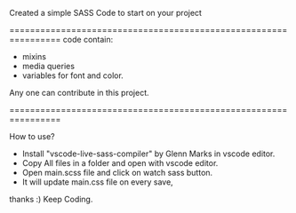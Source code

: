 Created a simple SASS Code to start on your project

================================================================
code contain:
- mixins
- media queries
- variables for font and color.

Any one can contribute in this project.

================================================================

How to use?

- Install "vscode-live-sass-compiler" by Glenn Marks in vscode editor.
- Copy All files in a folder and open with vscode editor.
- Open main.scss file and click on watch sass button.
- It will update main.css file on every save,



thanks :) Keep Coding. 
